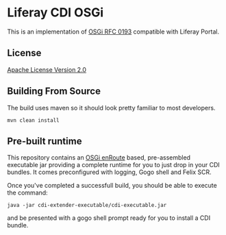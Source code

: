 # Liferay CDI OSGi

This is an implementation of [OSGi RFC 0193](https://github.com/osgi/design/blob/master/rfcs/rfc0193/rfc-0193-CDI-Integration.pdf) compatible with Liferay Portal.

## License

[Apache License Version 2.0](https://www.apache.org/licenses/LICENSE-2.0)

## Building From Source

The build uses maven so it should look pretty familiar to most developers.

`mvn clean install`

## Pre-built runtime

This repository contains an [OSGi enRoute](http://enroute.osgi.org/) based, pre-assembled executable jar providing a complete runtime for you to just drop in your CDI bundles. It comes preconfigured with logging, Gogo shell and Felix SCR.

Once you've completed a successfull build, you should be able to execute the command:

`java -jar cdi-extender-executable/cdi-executable.jar`

and be presented with a gogo shell prompt ready for you to install a CDI bundle.
